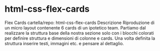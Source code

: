 # html-css-flex-cards

Flex Cards
cartella/repo: html-css-flex-cards
Descrizione
Riproduzione di un micro layout contenente 6 cards di un ipotetico team. Partiamo dal realizzare la struttura base della nostra sezione solo con i blocchi colorati per definire struttura e dimensioni di colonne e cards. Una volta definita la struttura inserire testi, immagini etc. e pensare al dettaglio.